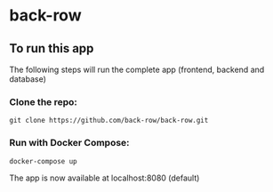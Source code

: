 # back-row

## To run this app

The following steps will run the complete app (frontend, backend and database)

### Clone the repo:

```
git clone https://github.com/back-row/back-row.git
```

### Run with Docker Compose:

```
docker-compose up
```

The app is now available at localhost:8080 (default)
